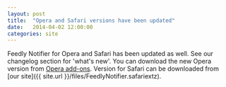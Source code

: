 ```yaml
---
layout: post
title:  "Opera and Safari versions have been updated"
date:   2014-04-02 12:00:00
categories: site
---
```


Feedly Notifier for Opera and Safari has been updated as well.
See our changelog section for 'what's new'.
You can download the new Opera version from [Opera add-ons](https://addons.opera.com/en/extensions/details/feedly-notifier/?display=ru).
Version for Safari can be downloaded from [our site]({{ site.url }}/files/FeedlyNotifier.safariextz).